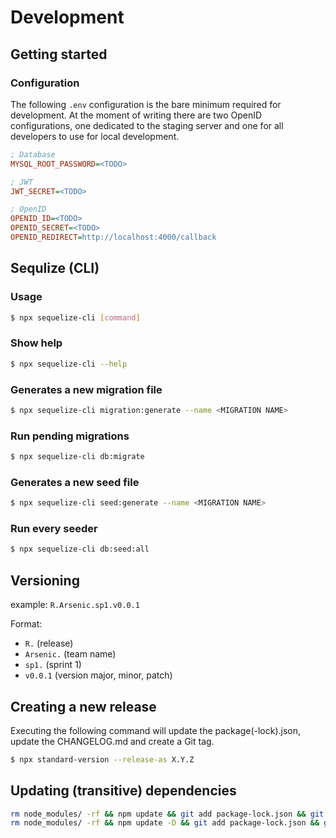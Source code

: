 # Development

## Getting started
### Configuration
The following `.env` configuration is the bare minimum required for development. At the moment of writing there are two OpenID configurations, one dedicated to the staging server and one for all developers to use for local development.
```ini
; Database
MYSQL_ROOT_PASSWORD=<TODO>

; JWT
JWT_SECRET=<TODO>

; OpenID
OPENID_ID=<TODO>
OPENID_SECRET=<TODO>
OPENID_REDIRECT=http://localhost:4000/callback
```

## Sequlize (CLI)

### Usage
```sh
$ npx sequelize-cli [command]
```

### Show help
```sh
$ npx sequelize-cli --help
```

### Generates a new migration file
```sh
$ npx sequelize-cli migration:generate --name <MIGRATION NAME>
```

### Run pending migrations
```sh
$ npx sequelize-cli db:migrate
```

### Generates a new seed file
```sh
$ npx sequelize-cli seed:generate --name <MIGRATION NAME>
```

### Run every seeder
```sh
$ npx sequelize-cli db:seed:all
```

## Versioning

example: ```R.Arsenic.sp1.v0.0.1```

Format:
- ```R.``` (release)
- ```Arsenic.``` (team name)
- ```sp1.``` (sprint 1)
- ```v0.0.1``` (version major, minor, patch)

## Creating a new release
Executing the following command will update the package(-lock).json, update the CHANGELOG.md and create a Git tag.
```sh
$ npx standard-version --release-as X.Y.Z
```

## Updating (transitive) dependencies
```sh
rm node_modules/ -rf && npm update && git add package-lock.json && git commit -m "chore(deps): bump transitive dependency versions"
rm node_modules/ -rf && npm update -D && git add package-lock.json && git commit -m "chore(deps-dev): bump transitive dependency versions"
```
